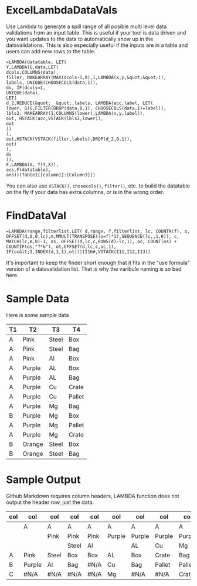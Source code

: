 # ExcelLambdaDataVals
Use Lambda to generate a spill range of all posible multi level data validations from an input table.
This is useful if your tool is data driven and you want updates to the data to automatically show up in the datavalidations.
This is also especially useful if the inputs are in a table and users can add new rows to the table.

```
=LAMBDA(datatable, LET(
Y,LAMBDA(G,data,LET(
dcols,COLUMNS(data),
filler, MAKEARRAY(MAX(dcols-1,0),1,LAMBDA(x,y,&quot;&quot;)),
labels, UNIQUE(CHOOSECOLS(data,1)),
dv, IF(dcols=1,
UNIQUE(data),
LET(
d_2,REDUCE(&quot;__&quot;,labels, LAMBDA(acc,label, LET(
lower, G(G,FILTER(DROP(data,0,1), CHOOSECOLS(data,1)=label)),
lbls2, MAKEARRAY(1,COLUMNS(lower),LAMBDA(x,y,label)),
out, HSTACK(acc,VSTACK(lbls2,lower)),
out
))
),
out,HSTACK(VSTACK(filler,labels),DROP(d_2,0,1)),
out)
),
dv
)),
F,LAMBDA(X, Y(Y,X)),
ans,F(datatable),
ans))(Table1[[column1]:[Column3]])
```

You can also use `VSTACK()`, `chosecols()`, `filter()`, etc. to build the datatable on the fly if your data has extra columns, or is in the wrong order.



# FindDataVal
```
=LAMBDA(range,filterlist,LET( d,range, f,filterlist, lc, COUNTA(f), o, OFFSET(d,0,0,lc),m,MMULT(TRANSPOSE((o=f)*1),SEQUENCE(lc,,1,0)), c, MATCH(lc,m,0)-1, os, OFFSET(d,lc,c,ROWS(d)-lc,1), oc, COUNT(os) + COUNTIF(os,"?*&"), ot,OFFSET(d,lc,c,oc,1), IF(oc&lt;1,INDEX(d,1,1),ot)))(I16#,VSTACK(I11,I12,I13))
```
It's important to keep the finder short enough that it fits in the "use formula" version of a datavalidation list. That is why the varibule naming is so bad here.

# Sample Data
Here is some sample data

| T1 | T2 | T3 | T4 |
| --- | --- | --- | --- |
| A | Pink | Steel | Box |
| A | Pink | Steel | Bag |
| A | Pink | Al | Box |
| A | Purple | AL | Box |
| A | Purple | AL | Bag |
| A | Purple | Cu | Crate |
| A | Purple | Cu | Pallet |
| A | Purple | Mg | Bag |
| B | Purple | Mg | Box |
| A | Purple | Mg | Pallet |
| A | Purple | Mg | Crate |
| B | Orange | Steel | Box |
| B | Orange | Steel | Bag |

# Sample Output
Github Markdown requires column headers, LAMBDA function does not output the header row, just the data.

| col | col | col | col | col | col | col | col | col | col | col | col | col | col | col | col | col | col | col | col | col | col |
| --- | --- | --- | --- | --- | --- | --- | --- | --- | --- | --- | --- | --- | --- | --- | --- | --- | --- | --- | --- | --- | --- |
| &nbsp; | A | A | A | A | A | A | A | A | B | B | B | B | B | B | B | B | B | C | C | C | C |
| &nbsp; | &nbsp; | Pink | Pink | Pink | Purple | Purple | Purple | Purple | &nbsp; | Purple | Purple | Orange | Orange | Orange | Green | Green | Green | &nbsp; | Green | Green | Green |
| &nbsp; | &nbsp; | &nbsp; | Steel | Al | &nbsp; | AL | Cu | Mg | &nbsp; | &nbsp; | Mg | &nbsp; | Steel | Al | &nbsp; | AL | Cu | &nbsp; | &nbsp; | AL | Cu |
| A | Pink | Steel | Box | Box | AL | Box | Crate | Bag | Purple | Mg | Box | Steel | Box | Box | AL | Box | Pallet | Green | AL | Bag | Crate |
| B | Purple | Al | Bag | #N/A | Cu | Bag | Pallet | Pallet | Orange | #N/A | #N/A | Al | Bag | #N/A | Cu | #N/A | #N/A | #N/A | Cu | #N/A | #N/A |
| C | #N/A | #N/A | #N/A | #N/A | Mg | #N/A | #N/A | Crate | Green | #N/A | #N/A | #N/A | #N/A | #N/A | #N/A | #N/A | #N/A | #N/A | #N/A | #N/A | #N/A |

